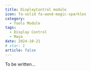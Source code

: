 ```yaml
---
title: DisplayControl module
icon: fa-solid fa-wand-magic-sparkles
category:
  - Tools Module
tags:
  - Display Control
  - Maya
date: 2024-10-21
# star: 1
article: false
---
```


To be written...